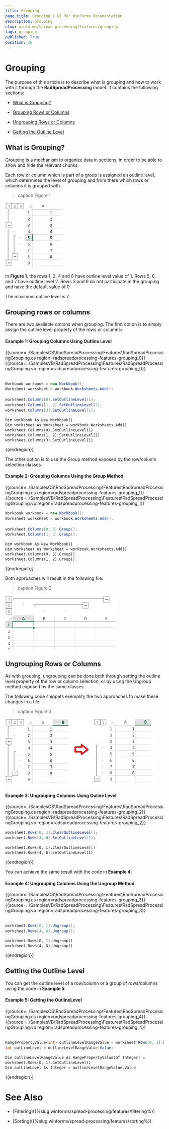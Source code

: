 ```yaml
---
title: Grouping
page_title: Grouping | UI for WinForms Documentation
description: Grouping
slug: winforms/spread-processing/features/grouping
tags: grouping
published: True
position: 16
---
```


# Grouping

The purpose of this article is to describe what is grouping and how to work with it through the __RadSpreadProcessing__ model. It contains the following sections:
      

* [What is Grouping?](#what-is-grouping?)

* [Grouping Rows or Columns](#grouping-rows-or-columns)

* [Ungrouping Rows or Columns](#ungrouping-rows-or-columns)

* [Getting the Outline Level](#getting-the-outline-level)

## What is Grouping?

Grouping is a mechanism to organize data in sections, in order to be able to show and hide the relevant chunks.
        

Each row or column which is part of a group is assigned an outline level, which determines the level of grouping and from there which rows or columns it is grouped with.
        
>caption Figure 1

![spreadprocessing-features-grouping 001](images/spreadprocessing-features-grouping001.png)

In __Figure 1__, the rows 1, 2, 4 and 8 have outline level value of 1. Rows 5, 6, and 7 have outline level 2. Rows 3 and 9 do not participate in the grouping and have the default value of 0.

The maximum outline level is 7.

## Grouping rows or columns

There are two available options when grouping. The first option is to simply assign the outline level property of the rows or columns:

#### Example 1: Grouping Columns Using Outline Level

{{source=..\SamplesCS\RadSpreadProcessing\Features\RadSpreadProcessingGrouping.cs region=radspreadprocessing-features-grouping_0}} 
{{source=..\SamplesVB\RadSpreadProcessing\Features\RadSpreadProcessingGrouping.vb region=radspreadprocessing-features-grouping_0}} 

````C#
            
Workbook workbook = new Workbook();
Worksheet worksheet = workbook.Worksheets.Add();
            
worksheet.Columns[0].SetOutlineLevel(1);
worksheet.Columns[1, 2].SetOutlineLevel(2);
worksheet.Columns[3].SetOutlineLevel(1);

````
````VB.NET
Dim workbook As New Workbook()
Dim worksheet As Worksheet = workbook.Worksheets.Add()
worksheet.Columns(0).SetOutlineLevel(1)
worksheet.Columns(1, 2).SetOutlineLevel(2)
worksheet.Columns(3).SetOutlineLevel(1)

````

{{endregion}} 

The other option is to use the Group method exposed by the row/column selection classes.

#### Example 2: Grouping Columns Using the Group Method

{{source=..\SamplesCS\RadSpreadProcessing\Features\RadSpreadProcessingGrouping.cs region=radspreadprocessing-features-grouping_1}} 
{{source=..\SamplesVB\RadSpreadProcessing\Features\RadSpreadProcessingGrouping.vb region=radspreadprocessing-features-grouping_1}} 

````C#
Workbook workbook = new Workbook();
Worksheet worksheet = workbook.Worksheets.Add();
            
worksheet.Columns[0, 3].Group();
worksheet.Columns[1, 2].Group();

````
````VB.NET
Dim workbook As New Workbook()
Dim worksheet As Worksheet = workbook.Worksheets.Add()
worksheet.Columns(0, 3).Group()
worksheet.Columns(1, 2).Group()

````

{{endregion}} 

Both approaches will result in the following file:
        
>caption Figure 2

![spreadprocessing-features-grouping 002](images/spreadprocessing-features-grouping002.png)

## Ungrouping Rows or Columns

As with grouping, ungrouping can be done both through setting the outline level property of the row or column selection, or by using the Ungroup method exposed by the same classes.
        

The following code snippets exemplify the two approaches to make these changes in a file:
        
>caption Figure 3

![spreadprocessing-features-grouping 003](images/spreadprocessing-features-grouping003.png)

#### Example 3: Ungrouping Columns Using Ouline Level

{{source=..\SamplesCS\RadSpreadProcessing\Features\RadSpreadProcessingGrouping.cs region=radspreadprocessing-features-grouping_2}} 
{{source=..\SamplesVB\RadSpreadProcessing\Features\RadSpreadProcessingGrouping.vb region=radspreadprocessing-features-grouping_2}} 

````C#
worksheet.Rows[0, 1].ClearOutlineLevel();
worksheet.Rows[4, 6].SetOutlineLevel(1);

````
````VB.NET
worksheet.Rows(0, 1).ClearOutlineLevel()
worksheet.Rows(4, 6).SetOutlineLevel(1)

````

{{endregion}} 

You can achieve the same result with the code in __Example 4__:

#### Example 4: Ungrouping Columns Using the Ungroup Method

{{source=..\SamplesCS\RadSpreadProcessing\Features\RadSpreadProcessingGrouping.cs region=radspreadprocessing-features-grouping_3}} 
{{source=..\SamplesVB\RadSpreadProcessing\Features\RadSpreadProcessingGrouping.vb region=radspreadprocessing-features-grouping_3}} 

````C#
        
worksheet.Rows[0, 1].Ungroup();
worksheet.Rows[4, 6].Ungroup();

````
````VB.NET
worksheet.Rows(0, 1).Ungroup()
worksheet.Rows(4, 6).Ungroup()

````

{{endregion}} 

## Getting the Outline Level

You can get the outline level of a row/column or a group of rows/columns using the code in __Example 5__:

#### Example 5: Getting the OutlineLevel

{{source=..\SamplesCS\RadSpreadProcessing\Features\RadSpreadProcessingGrouping.cs region=radspreadprocessing-features-grouping_4}} 
{{source=..\SamplesVB\RadSpreadProcessing\Features\RadSpreadProcessingGrouping.vb region=radspreadprocessing-features-grouping_4}} 

````C#
    
RangePropertyValue<int> outlineLevelRangeValue = worksheet.Rows[0, 1].GetOutlineLevel();
int outLineLevel = outlineLevelRangeValue.Value;

````
````VB.NET
Dim outlineLevelRangeValue As RangePropertyValue(Of Integer) = worksheet.Rows(0, 1).GetOutlineLevel()
Dim outLineLevel As Integer = outlineLevelRangeValue.Value

````

{{endregion}} 

# See Also

 * [Filtering]({%slug winforms/spread-processing/features/filtering%})

 * [Sorting]({%slug winforms/spread-processing/features/sorting%})
